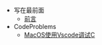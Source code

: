 <!-- _sidebar.md -->
* 写在最前面
  * [前言](README.md)
* CodeProblems
  * [MacOS使用Vscode调试C](./docs/MacOS_Vscode_Debugger_C.md)